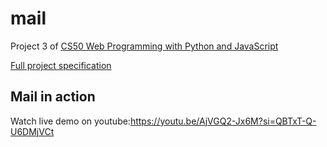 # mail
Project 3 of [CS50 Web Programming with Python and JavaScript](https://courses.edx.org/courses/course-v1:HarvardX+CS50W+Web/course/)

[Full project specification](https://cs50.harvard.edu/web/2020/projects/3/mail/)

## Mail in action
Watch live demo on youtube:https://youtu.be/AjVGQ2-Jx6M?si=QBTxT-Q-U6DMjVCt
